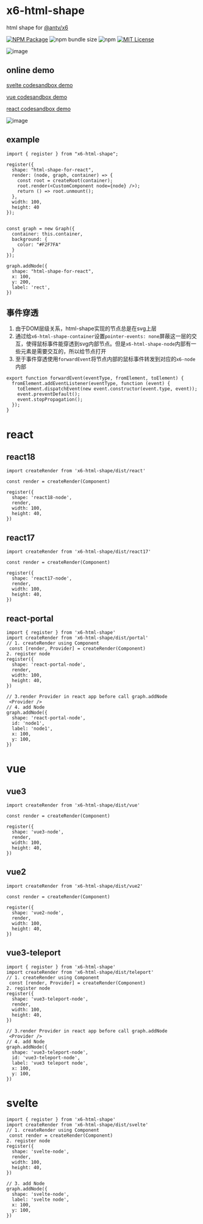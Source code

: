 # x6-html-shape

html shape for [@antv/x6](https://github.com/antvis/X6)

<a href="https://www.npmjs.com/package/x6-html-shape"><img alt="NPM Package" src="https://img.shields.io/npm/v/x6-html-shape.svg?style=flat-square"></a>
![npm bundle size](https://img.shields.io/bundlephobia/minzip/x6-html-shape?style=flat-square)
![npm](https://img.shields.io/npm/dm/x6-html-shape?style=flat-square)
<a href="/LICENSE"><img src="https://img.shields.io/github/license/lloydzhou/x6-html-shape?style=flat-square" alt="MIT License"></a>

![image](https://github.com/lloydzhou/x6-html-shape/assets/1826685/1ea8cbc4-49f1-478b-a0b7-228eea993f88)

## online demo

[svelte codesandbox demo](https://codesandbox.io/s/x6-html-shape-svelte-5t1r9r)

[vue codesandbox demo](https://codesandbox.io/s/x6-html-shape-vue-xvvlsh)

[react codesandbox demo](https://codesandbox.io/s/html-shape-for-x6-0y71sv)

![image](https://user-images.githubusercontent.com/1826685/231785511-1363f084-235f-44cd-b88a-0b88e3be09d2.png)

## example

```
import { register } from "x6-html-shape";

register({
  shape: "html-shape-for-react",
  render: (node, graph, container) => {
    const root = createRoot(container);
    root.render(<CustomComponent node={node} />);
    return () => root.unmount();
  },
  width: 100,
  height: 40
});


const graph = new Graph({
  container: this.container,
  background: {
    color: "#F2F7FA"
  }
});

graph.addNode({
  shape: "html-shape-for-react",
  x: 100,
  y: 200,
  label: 'rect', 
})

```

## 事件穿透
1. 由于DOM层级关系，html-shape实现的节点总是在svg上层
2. 通过给`x6-html-shape-container`设置`pointer-events: none`屏蔽这一层的交互，使得鼠标事件能穿透到svg内部节点。但是`x6-html-shape-node`内部有一些元素是需要交互的，所以给节点打开
3. 至于事件穿透使用`forwardEvent`将节点内部的鼠标事件转发到对应的`x6-node`内部

```
export function forwardEvent(eventType, fromElement, toElement) {
  fromElement.addEventListener(eventType, function (event) {
    toElement.dispatchEvent(new event.constructor(event.type, event));
    event.preventDefault();
    event.stopPropagation();
  });
}
```


# react

## react18
```
import createRender from 'x6-html-shape/dist/react'

const render = createRender(Component)

register({
  shape: 'react18-node',
  render,
  width: 100,
  height: 40,
})
```

## react17
```
import createRender from 'x6-html-shape/dist/react17'

const render = createRender(Component)

register({
  shape: 'react17-node',
  render,
  width: 100,
  height: 40,
})
```

## react-portal
```
import { register } from 'x6-html-shape'
import createRender from 'x6-html-shape/dist/portal'
// 1. createRender using Component
 const [render, Provider] = createRender(Component)
2. register node
register({
  shape: 'react-portal-node',
  render,
  width: 100,
  height: 40,
})

// 3.render Provider in react app before call graph.addNode
 <Provider />
// 4. add Node
graph.addNode({
  shape: 'react-portal-node',
  id: 'node1',
  label: 'node1',
  x: 100,
  y: 100,
})
```

# vue

## vue3
```
import createRender from 'x6-html-shape/dist/vue'

const render = createRender(Component)

register({
  shape: 'vue3-node',
  render,
  width: 100,
  height: 40,
})
```

## vue2
```
import createRender from 'x6-html-shape/dist/vue2'

const render = createRender(Component)

register({
  shape: 'vue2-node',
  render,
  width: 100,
  height: 40,
})
```

## vue3-teleport
```
import { register } from 'x6-html-shape'
import createRender from 'x6-html-shape/dist/teleport'
// 1. createRender using Component
 const [render, Provider] = createRender(Component)
2. register node
register({
  shape: 'vue3-teleport-node',
  render,
  width: 100,
  height: 40,
})

// 3.render Provider in react app before call graph.addNode
 <Provider />
// 4. add Node
graph.addNode({
  shape: 'vue3-teleport-node',
  id: 'vue3-teleport-node',
  label: 'vue3 teleport node',
  x: 100,
  y: 100,
})
```

# svelte
```
import { register } from 'x6-html-shape'
import createRender from 'x6-html-shape/dist/svelte'
// 1. createRender using Component
 const render = createRender(Component)
2. register node
register({
  shape: 'svelte-node',
  render,
  width: 100,
  height: 40,
})

// 3. add Node
graph.addNode({
  shape: 'svelte-node',
  label: 'svelte node',
  x: 100,
  y: 100,
})
```
